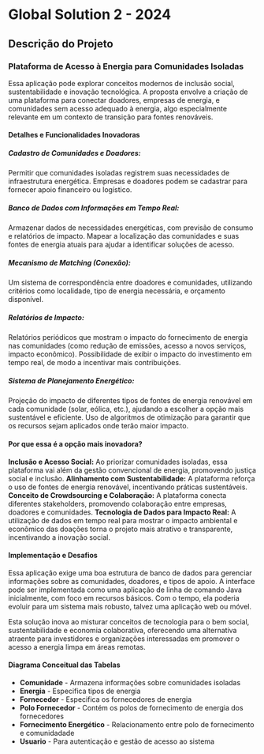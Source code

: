 # Global Solution 2 - 2024

## Descrição do Projeto

### Plataforma de Acesso à Energia para Comunidades Isoladas

Essa aplicação pode explorar conceitos modernos de inclusão social, sustentabilidade e inovação tecnológica. A proposta envolve a criação de uma plataforma para conectar doadores, empresas de energia, e comunidades sem acesso adequado à energia, algo especialmente relevante em um contexto de transição para fontes renováveis.

#### Detalhes e Funcionalidades Inovadoras
##### Cadastro de Comunidades e Doadores:
Permitir que comunidades isoladas registrem suas necessidades de infraestrutura energética.
Empresas e doadores podem se cadastrar para fornecer apoio financeiro ou logístico.

##### Banco de Dados com Informações em Tempo Real:
Armazenar dados de necessidades energéticas, com previsão de consumo e relatórios de impacto.
Mapear a localização das comunidades e suas fontes de energia atuais para ajudar a identificar soluções de acesso.

##### Mecanismo de Matching (Conexão):
Um sistema de correspondência entre doadores e comunidades, utilizando critérios como localidade, tipo de energia necessária, e orçamento disponível.

##### Relatórios de Impacto:
Relatórios periódicos que mostram o impacto do fornecimento de energia nas comunidades (como redução de emissões, acesso a novos serviços, impacto econômico).
Possibilidade de exibir o impacto do investimento em tempo real, de modo a incentivar mais contribuições.

##### Sistema de Planejamento Energético:
Projeção do impacto de diferentes tipos de fontes de energia renovável em cada comunidade (solar, eólica, etc.), ajudando a escolher a opção mais sustentável e eficiente.
Uso de algoritmos de otimização para garantir que os recursos sejam aplicados onde terão maior impacto.

#### Por que essa é a opção mais inovadora?
**Inclusão e Acesso Social:** Ao priorizar comunidades isoladas, essa plataforma vai além da gestão convencional de energia, promovendo justiça social e inclusão.
**Alinhamento com Sustentabilidade:** A plataforma reforça o uso de fontes de energia renovável, incentivando práticas sustentáveis.
**Conceito de Crowdsourcing e Colaboração:** A plataforma conecta diferentes stakeholders, promovendo colaboração entre empresas, doadores e comunidades.
**Tecnologia de Dados para Impacto Real:** A utilização de dados em tempo real para mostrar o impacto ambiental e econômico das doações torna o projeto mais atrativo e transparente, incentivando a inovação social.

#### Implementação e Desafios

Essa aplicação exige uma boa estrutura de banco de dados para gerenciar informações sobre as comunidades, doadores, e tipos de apoio. A interface pode ser implementada como uma aplicação de linha de comando Java inicialmente, com foco em recursos básicos. Com o tempo, ela poderia evoluir para um sistema mais robusto, talvez uma aplicação web ou móvel.

Esta solução inova ao misturar conceitos de tecnologia para o bem social, sustentabilidade e economia colaborativa, oferecendo uma alternativa atraente para investidores e organizações interessadas em promover o acesso a energia limpa em áreas remotas.

#### Diagrama Conceitual das Tabelas

- **Comunidade** - Armazena informações sobre comunidades isoladas
- **Energia** - Especifica tipos de energia
- **Fornecedor** - Especifica os fornecedores de energia
- **Polo Fornecedor** - Contém os polos de fornecimento de energia dos fornecedores
- **Fornecimento Energético** - Relacionamento entre polo de fornecimento e comunidadade
- **Usuario** - Para autenticação e gestão de acesso ao sistema
